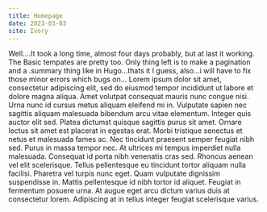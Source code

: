```yaml
---
title: Homepage
date: 2023-03-03
site: Ivory
---
```


Well....It took a long time, almost four days probably, but at last it working. The Basic tempates are pretty too. Only thing left is to make a pagination and a .summary thing like in Hugo...thats it I guess, also...i will have to fix those minor errors which bugs on...
Lorem ipsum dolor sit amet, consectetur adipiscing elit, sed do eiusmod tempor incididunt ut labore et dolore magna aliqua. Amet volutpat consequat mauris nunc congue nisi. Urna nunc id cursus metus aliquam eleifend mi in. Vulputate sapien nec sagittis aliquam malesuada bibendum arcu vitae elementum. Integer quis auctor elit sed. Platea dictumst quisque sagittis purus sit amet. Ornare lectus sit amet est placerat in egestas erat. Morbi tristique senectus et netus et malesuada fames ac. Nec tincidunt praesent semper feugiat nibh sed. Purus in massa tempor nec. At ultrices mi tempus imperdiet nulla malesuada. Consequat id porta nibh venenatis cras sed. Rhoncus aenean vel elit scelerisque. Tellus pellentesque eu tincidunt tortor aliquam nulla facilisi. Pharetra vel turpis nunc eget. Quam vulputate dignissim suspendisse in. Mattis pellentesque id nibh tortor id aliquet. Feugiat in fermentum posuere urna. At augue eget arcu dictum varius duis at consectetur lorem. Adipiscing at in tellus integer feugiat scelerisque varius.


